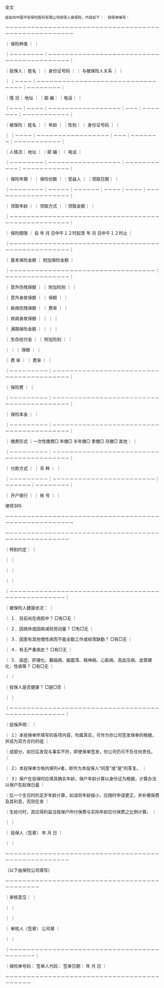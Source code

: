 
  全文

    兹拟向中国平安保险股份有限公司投保人身保险，内容如下：  投保单编号：

－－－－－－－－－－－－－－－－－－－－－－－－－－－－－－－－－－－－－－－－－－－－－－－－－－－－

｜    保险种类    ｜                                                                                  ｜

｜－－－－－－－－｜－－－－－－－－－－－－－－－－－－－－－－－－－－－－－－－－－－－－－－－－－｜

｜投保人｜  姓名  ｜          ｜  身份证号码  ｜                ｜  与被保险人关系  ｜                ｜

｜      ｜－－－－｜－－－－－－－－－－－－－－－－－－－－－－－－－－－－－－－－｜－－－－－－－－｜

｜情  况｜  地址  ｜                                  ｜邮  编｜              ｜电话｜                ｜

｜－－－｜－－－－｜－－－－－－－－－－－－－－－－－｜－－－｜－－－－－－－｜－－－－－－－－－－－｜

｜被保险｜  姓名  ｜          ｜  年龄  ｜      ｜性别｜      ｜  身份证号码  ｜                      ｜

｜      ｜－－－－｜－－－－－－－－－－－－－－－－－｜－－－｜－－－－－－－｜－－－－－－－－－－－｜

｜人情况｜  地址  ｜                                  ｜邮  编｜              ｜        电话          ｜

｜－－－－－－－－｜－－－－－－－－－－－－－－－－－｜－－－－－－－－－－－｜－－－－－－－－－－－｜

｜    保险年期    ｜          ｜  保险份数  ｜        ｜受益人  ｜            ｜领取日期｜            ｜

｜－－－－－－－－｜－－－－－｜－－－－－－｜－－－－｜－－－－｜－－－－－－－－－－－－－－－－－－｜

｜    领取年龄    ｜          ｜  领取方式  ｜        ｜领取金额｜                                    ｜

｜－－－－－－－－－－－－－－－－－－－－－－－－－－－－－－－－－－－－－－－－－－－－－－－－－－｜

｜    保险期限      ｜  自        年    月    日中午１２时起至        年    月    日中午１２时止      ｜

｜－－－－－－－－－－－－－－－－－－－－－－－－－－－－－－－－－－－－－－－－－－－－－－－－－－｜

｜                                基本保险金额                        ｜            附加保险金额      ｜

｜－－－－－－－－－－－－－－－－－－－－－－－－－－－－－－－－－－｜－－－－－－－－－－－－－－－｜

｜  意外伤残保额    ｜                                                ｜  附加险别  ｜                ｜

｜  意外身故保额    ｜                                                ｜      保额  ｜                ｜

｜  疾病伤残保额    ｜                                                ｜      费率  ｜                ｜

｜  疾病身故保额    ｜                                                ｜            ｜                ｜

｜  满期保险金额    ｜                                                ｜            ｜                ｜

｜  生存给付金      ｜                                                ｜  附加险别  ｜                ｜

｜                  ｜                                                ｜      保额  ｜                ｜

｜  费      率      ｜                                                ｜      费率  ｜                ｜

｜－－－－－－－－－｜－－－－－－－－－－－－－－－－－－－－－－－－－－－－－－－－－－－－－－－－｜

｜    保险费        ｜                                                                                ｜

｜－－－－－－－－－｜－－－－－－－－－－－－－－－－－－－－－－－－－－－－－－－－－－－－－－－－｜

｜    保险本金      ｜                                                                                ｜

｜－－－－－－－－－｜－－－－－－－－－－－－－－－－－－－－－－－－－－－－－－－－－－－－－－－－｜

｜    缴费形式      ｜一次性缴费□    年缴□    半年缴□    季缴□    月缴□    其他：                ｜

｜－－－－－－－－－｜－－－－－－－－－－－－－－－－－－－－－－－－－－－－－－－－－－－－－－－－｜

｜    付款方式      ｜                                                ｜  币    种  ｜                ｜

｜－－－－－－－－－｜－－－－－－－－－－－－－－－－－－－－－－－－｜－－－－－－｜－－－－－－－－｜

｜    开户银行      ｜                                                ｜  帐    号  ｜                ｜





 
律师365






－－－－－－－－－－－－－－－－－－－－－－－－－－－－－－－－－－－－－－－－－－－－－－－－－－－－







－－－－－－－－－－－－－－－－－－－－－－－－－－－－－－－－－－－－－－－－－－－－－－－－－－－



｜特别约定：                                                                                        ｜



｜                                                                                                  ｜



｜                                                                                                  ｜



｜                                                                                                  ｜



｜－－－－－－－－－－－－－－－－－－－－－－－－－－－－－－－－－－－－－－－－－－－－－－－－－｜



｜被保险人健康状况：                                                                                ｜



｜    １．目前尚在病假中？  □有□无                                                                ｜



｜    ２．因病休或因病减轻劳动量？  □有□无                                                        ｜



｜    ３．因患有其他慢性病而不能全勤工作或经常缺勤？  □有□无                                      ｜



｜    ４．有无严重病史？  □有□无                                                                  ｜



｜    ５．癌症、肝硬化、癫痫病、脑震荡、精神病、心脏病、高血压病、血管硬化、性病等？  □有□无      ｜



｜                                                                                                  ｜



｜投保人是否健康？  □是□否                                                                        ｜



｜                                                                                                  ｜



｜－－－－－－－－－－－－－－－－－－－－－－－－－－－－－－－－－－－－－－－－－－－－－－－－－｜



｜投保声明：                                                                                        ｜



｜    １）本投保单所填写的各项内容，均属真实，可作为你公司签发保单的根据，并成为双方合约的组        ｜



｜成部分，如日后发现与事实不符，即使保单签发，你公司仍可不负任何责任。                              ｜



｜    ２）本投保单方格内填列√者，即作为本投保人“同意”或“是”的答复。                            ｜



｜    ３）保户在投保时应填具确实年龄，保户年龄计算以身份证为根据，计算办法以保户在起保日最          ｜



｜后一个生日时的足岁年龄计算，如误将年龄报小，应随时申请更正，并补缴保费及其利息，否则在发          ｜



｜生给付时，其应得利益当按保户所付保费与实际年龄应付保费之比例计算。                                ｜



｜                                                                                                  ｜



｜                                                    投保人（签章）          年    月    日        ｜



｜                                                                                                  ｜



－－－－－－－－－－－－－－－－－－－－－－－－－－－－－－－－－－－－－－－－－－－－－－－－－－－







（以下由保险公司填写）



－－－－－－－－－－－－－－－－－－－－－－－－－－－－－－－－－－－－－－－－－－－－



｜审核意见：                                                                          ｜



｜                                                                                    ｜



｜                                                                                    ｜



｜                                                      审核人（签章）      公司章    ｜



｜                                                                                    ｜



｜－－－－－－－－－－－－－－－－－－－－－－－－－－－－－－－－－－－－－－－－－－｜



｜保险单号码：      签单人代码：        签单日期：        年    月    日              ｜



－－－－－－－－－－－－－－－－－－－－－－－－－－－－－－－－－－－－－－－－－－ 


 

 
 
 
 
 
  


  
 

  


  


  
 
 
 
 

